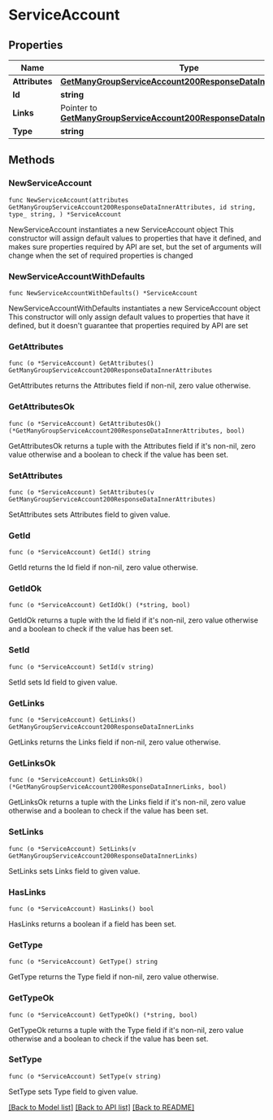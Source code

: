 # ServiceAccount

## Properties

Name | Type | Description | Notes
------------ | ------------- | ------------- | -------------
**Attributes** | [**GetManyGroupServiceAccount200ResponseDataInnerAttributes**](GetManyGroupServiceAccount200ResponseDataInnerAttributes.md) |  | 
**Id** | **string** |  | 
**Links** | Pointer to [**GetManyGroupServiceAccount200ResponseDataInnerLinks**](GetManyGroupServiceAccount200ResponseDataInnerLinks.md) |  | [optional] 
**Type** | **string** |  | 

## Methods

### NewServiceAccount

`func NewServiceAccount(attributes GetManyGroupServiceAccount200ResponseDataInnerAttributes, id string, type_ string, ) *ServiceAccount`

NewServiceAccount instantiates a new ServiceAccount object
This constructor will assign default values to properties that have it defined,
and makes sure properties required by API are set, but the set of arguments
will change when the set of required properties is changed

### NewServiceAccountWithDefaults

`func NewServiceAccountWithDefaults() *ServiceAccount`

NewServiceAccountWithDefaults instantiates a new ServiceAccount object
This constructor will only assign default values to properties that have it defined,
but it doesn't guarantee that properties required by API are set

### GetAttributes

`func (o *ServiceAccount) GetAttributes() GetManyGroupServiceAccount200ResponseDataInnerAttributes`

GetAttributes returns the Attributes field if non-nil, zero value otherwise.

### GetAttributesOk

`func (o *ServiceAccount) GetAttributesOk() (*GetManyGroupServiceAccount200ResponseDataInnerAttributes, bool)`

GetAttributesOk returns a tuple with the Attributes field if it's non-nil, zero value otherwise
and a boolean to check if the value has been set.

### SetAttributes

`func (o *ServiceAccount) SetAttributes(v GetManyGroupServiceAccount200ResponseDataInnerAttributes)`

SetAttributes sets Attributes field to given value.


### GetId

`func (o *ServiceAccount) GetId() string`

GetId returns the Id field if non-nil, zero value otherwise.

### GetIdOk

`func (o *ServiceAccount) GetIdOk() (*string, bool)`

GetIdOk returns a tuple with the Id field if it's non-nil, zero value otherwise
and a boolean to check if the value has been set.

### SetId

`func (o *ServiceAccount) SetId(v string)`

SetId sets Id field to given value.


### GetLinks

`func (o *ServiceAccount) GetLinks() GetManyGroupServiceAccount200ResponseDataInnerLinks`

GetLinks returns the Links field if non-nil, zero value otherwise.

### GetLinksOk

`func (o *ServiceAccount) GetLinksOk() (*GetManyGroupServiceAccount200ResponseDataInnerLinks, bool)`

GetLinksOk returns a tuple with the Links field if it's non-nil, zero value otherwise
and a boolean to check if the value has been set.

### SetLinks

`func (o *ServiceAccount) SetLinks(v GetManyGroupServiceAccount200ResponseDataInnerLinks)`

SetLinks sets Links field to given value.

### HasLinks

`func (o *ServiceAccount) HasLinks() bool`

HasLinks returns a boolean if a field has been set.

### GetType

`func (o *ServiceAccount) GetType() string`

GetType returns the Type field if non-nil, zero value otherwise.

### GetTypeOk

`func (o *ServiceAccount) GetTypeOk() (*string, bool)`

GetTypeOk returns a tuple with the Type field if it's non-nil, zero value otherwise
and a boolean to check if the value has been set.

### SetType

`func (o *ServiceAccount) SetType(v string)`

SetType sets Type field to given value.



[[Back to Model list]](../README.md#documentation-for-models) [[Back to API list]](../README.md#documentation-for-api-endpoints) [[Back to README]](../README.md)


